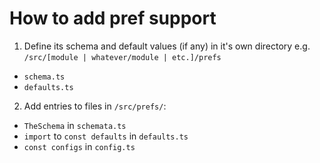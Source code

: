 # How to add pref support
1. Define its schema and default values (if any) in it's own directory e.g. `/src/[module | whatever/module | etc.]/prefs`
  - `schema.ts`
  - `defaults.ts`
2. Add entries to files in `/src/prefs/`:
  - `TheSchema` in `schemata.ts`
  - `import` to `const defaults` in `defaults.ts`
  - `const configs` in `config.ts`
